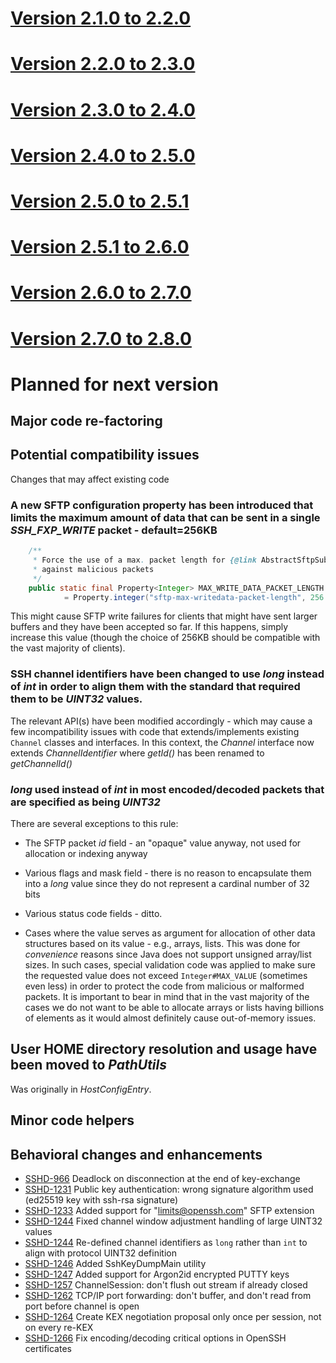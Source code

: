 # [Version 2.1.0 to 2.2.0](./docs/changes/2.2.0.md)

# [Version 2.2.0 to 2.3.0](./docs/changes/2.3.0.md)

# [Version 2.3.0 to 2.4.0](./docs/changes/2.4.0.md)

# [Version 2.4.0 to 2.5.0](./docs/changes/2.5.0.md)

# [Version 2.5.0 to 2.5.1](./docs/changes/2.5.1.md)

# [Version 2.5.1 to 2.6.0](./docs/changes/2.6.0.md)

# [Version 2.6.0 to 2.7.0](./docs/changes/2.7.0.md)

# [Version 2.7.0 to 2.8.0](./docs/changes/2.8.0.md)

# Planned for next version

## Major code re-factoring

## Potential compatibility issues

Changes that may affect existing code

### A **new** SFTP configuration property has been introduced that limits the maximum amount of data that can be sent in a single *SSH_FXP_WRITE* packet - default=256KB

```java
    /**
     * Force the use of a max. packet length for {@link AbstractSftpSubsystemHelper#doWrite(Buffer, int)} protection
     * against malicious packets
     */
    public static final Property<Integer> MAX_WRITE_DATA_PACKET_LENGTH
            = Property.integer("sftp-max-writedata-packet-length", 256 * 1024);
```

This might cause SFTP write failures for clients that might have sent larger buffers and they have been accepted so far. If this happens, simply increase
this value (though the choice of 256KB should be compatible with the vast majority of clients).

### SSH channel identifiers have been changed to use *long* instead of *int* in order to align them with the standard that required them to be *UINT32* values.

The relevant API(s) have been modified accordingly - which may cause a few incompatibility issues with code that extends/implements existing `Channel` classes
and interfaces. In this context, the *Channel* interface now extends *ChannelIdentifier* where *getId()* has been renamed to *getChannelId()*

### *long* used instead of *int* in most encoded/decoded packets that are specified as being *UINT32*

There are several exceptions to this rule:

* The SFTP packet *id* field - an "opaque" value anyway, not used for allocation or indexing anyway

* Various flags and mask field - there is no reason to encapsulate them into a *long* value since they do not represent a cardinal number of 32 bits

* Various status code fields - ditto.

* Cases where the value serves as argument for allocation of other data structures based on its value - e.g., arrays, lists. This was
done for *convenience* reasons since Java does not support unsigned array/list sizes. In such cases, special validation code was applied
to make sure the requested value does not exceed `Integer#MAX_VALUE` (sometimes even less) in order to protect the code from malicious
or malformed packets. It is important to bear in mind that in the vast majority of the cases we do not want to be able to allocate arrays
or lists having billions of elements as it would almost definitely cause out-of-memory issues.

## User HOME directory resolution and usage have been moved to *PathUtils*

Was originally in *HostConfigEntry*.

## Minor code helpers

## Behavioral changes and enhancements

* [SSHD-966](https://issues.apache.org/jira/browse/SSHD-966) Deadlock on disconnection at the end of key-exchange
* [SSHD-1231](https://issues.apache.org/jira/browse/SSHD-1231) Public key authentication: wrong signature algorithm used (ed25519 key with ssh-rsa signature)
* [SSHD-1233](https://issues.apache.org/jira/browse/SSHD-1233) Added support for "limits@openssh.com" SFTP extension
* [SSHD-1244](https://issues.apache.org/jira/browse/SSHD-1244) Fixed channel window adjustment handling of large UINT32 values
* [SSHD-1244](https://issues.apache.org/jira/browse/SSHD-1244) Re-defined channel identifiers as `long` rather than `int` to align with protocol UINT32 definition
* [SSHD-1246](https://issues.apache.org/jira/browse/SSHD-1246) Added SshKeyDumpMain utility
* [SSHD-1247](https://issues.apache.org/jira/browse/SSHD-1247) Added support for Argon2id encrypted PUTTY keys
* [SSHD-1257](https://issues.apache.org/jira/browse/SSHD-1257) ChannelSession: don't flush out stream if already closed
* [SSHD-1262](https://issues.apache.org/jira/browse/SSHD-1262) TCP/IP port forwarding: don't buffer, and don't read from port before channel is open
* [SSHD-1264](https://issues.apache.org/jira/browse/SSHD-1264) Create KEX negotiation proposal only once per session, not on every re-KEX
* [SSHD-1266](https://issues.apache.org/jira/browse/SSHD-1266) Fix encoding/decoding critical options in OpenSSH certificates
